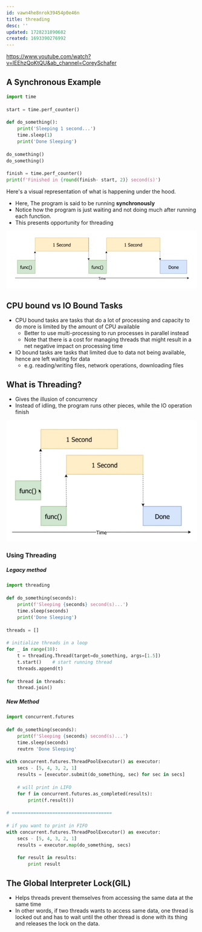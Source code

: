```yaml
---
id: vawn4he8nrok39454p0e46n
title: threading
desc: ''
updated: 1728231890682
created: 1693390276992
---
```


https://www.youtube.com/watch?v=IEEhzQoKtQU&ab_channel=CoreySchafer

## A Synchronous Example

``` py
import time

start = time.perf_counter()

def do_something():
    print('Sleeping 1 second...')
    time.sleep(1)
    print('Done Sleeping')

do_something()
do_something()

finish = time.perf_counter()
print(f'Finished in {round(finish- start, 2)} second(s)')

```

Here's a visual representation of what is happening under the hood.

- Here, The program is said to be running **synchronously**
- Notice how the program is just waiting and not doing much after running each function. 
- This presents opportunity for threading

![Alt-text](threading_sync_example.png)

##  CPU bound vs IO Bound Tasks

- CPU bound tasks are tasks that do a lot of processing and capacity to do more is limited by the amount of CPU available
  - Better to use multi-processing to run processes in parallel instead
  - Note that there is a cost for managing threads that might result in a net negative impact on processing time
- IO bound tasks are tasks that limited due to data not being available, hence are left waiting for data
  - e.g. reading/writing files, network operations, downloading files

## What is Threading?

- Gives the illusion of concurrency
- Instead of idling, the program runs other pieces, while the IO operation finish

![Alt text](threading_example.png)

### Using Threading

##### Legacy method

```py
import threading

def do_something(seconds):
    print(f'Sleeping {seconds} second(s)...')
    time.sleep(seconds)
    print('Done Sleeping')

threads = []

# initialize threads in a loop
for _ in range(10):
    t = threading.Thread(target=do_something, args=[1.5])
    t.start()    # start running thread
    threads.append(t)

for thread in threads:
    thread.join()
```

##### New Method

```py
import concurrent.futures

def do_something(seconds):
    print(f'Sleeping {seconds} second(s)...')
    time.sleep(seconds)
    reutrn 'Done Sleeping'

with concurrent.futures.ThreadPoolExecutor() as executor:
    secs - [5, 4, 3, 2, 1]
    results = [executor.submit(do_something, sec) for sec in secs]

    # will print in LIFO
    for f in concurrent.futures.as_completed(results):
        print(f.result())

# =====================================

# if you want to print in FIFO
with concurrent.futures.ThreadPoolExecutor() as executor:
    secs - [5, 4, 3, 2, 1]
    results = executor.map(do_something, secs)

    for result in results:
        print result
```

## The Global Interpreter Lock(GIL)

- Helps threads prevent themselves from accessing the same data at the same time
- In other words, if two threads wants to access same data, one thread is locked out and has to wait until the other thread is done with its thing and releases the lock on the data.